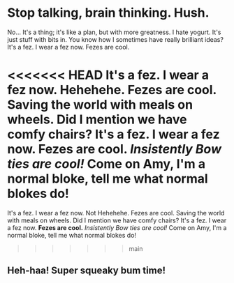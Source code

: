 # Stop talking, brain thinking. Hush.

No… It's a thing; it's like a plan, but with more greatness. I hate yogurt. It's just stuff with bits in. You know how I sometimes have really brilliant ideas? It's a fez. I wear a fez now. Fezes are cool.

<<<<<<< HEAD
It's a fez. I wear a fez now. Hehehehe. Fezes are cool. Saving the world with meals on wheels. Did I mention we have comfy chairs? It's a fez. I wear a fez now. __Fezes are cool.__ **Insistently* Bow ties are cool!* Come on Amy, I'm a normal bloke, tell me what normal blokes do!
=======
It's a fez. I wear a fez now. Not Hehehehe. Fezes are cool. Saving the world with meals on wheels. Did I mention we have comfy chairs? It's a fez. I wear a fez now. __Fezes are cool.__ **Insistently* Bow ties are cool!* Come on Amy, I'm a normal bloke, tell me what normal blokes do!
>>>>>>> main

## Heh-haa! Super squeaky bum time!